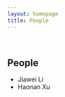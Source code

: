```yaml
---
layout: homepage
title: People
---
```


<h1 id="people"></h1>

<h2 style="margin: 60px 0px -15px;">People</h2>

<br>

- Jiawei Li
- Haonan Xu